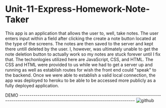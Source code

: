 # Unit-11-Express-Homework-Note-Taker
This app is an application that allows the user to, well, take notes. The user enters input within a field after clicking the create a note button located at the type of the screens. The notes are then saved to the server and kept there untill deleted by the user. I, however, was ultimately unable to get the note deletion button to actually work so my notes are stuck forever until I fix that. The techonlogies utilized here are JavaScript, CSS, and HTML. The CSS and HTML were provided to us while we had to get a server up and running as well as establish routes for wish the front end could "speak" to the backend. Once we were able to establish a valid local connection, the app was deployed to heroku to be able to be accessed more publicly as a fully deployed application.

DEMO ----------------------------------------------------------------------------------------------------------------------------------------
![github](https://user-images.githubusercontent.com/69816143/94982073-9522e700-0505-11eb-9b98-ff2548101c1e.gif)
